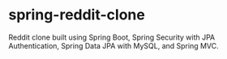# spring-reddit-clone
Reddit clone built using Spring Boot, Spring Security with JPA Authentication, Spring Data JPA with MySQL, and Spring MVC.
